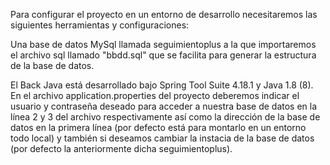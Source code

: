 Para configurar el proyecto en un entorno de desarrollo necesitaremos las siguientes herramientas y configuraciones:

Una base de datos MySql llamada seguimientoplus a la que importaremos el archivo sql llamado "bbdd.sql" que se facilita para generar la estructura de la base de datos.

El Back Java está desarrollado bajo Spring Tool Suite 4.18.1 y Java 1.8 (8). En el archivo application.properties del proyecto deberemos indicar el usuario y contraseña deseado para acceder a nuestra base
de datos en la línea 2 y 3 del archivo respectivamente así como la dirección de la base de datos en la primera línea
(por defecto está para montarlo en un entorno todo local) y también si deseamos cambiar la instacia de la base de datos (por defecto la anteriormente dicha seguimientoplus).
